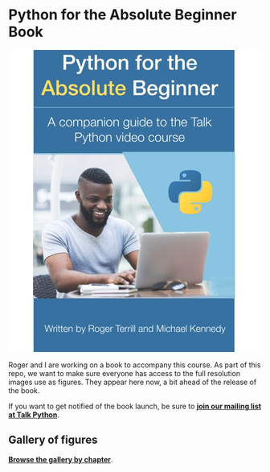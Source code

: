 # Python for the Absolute Beginner Book

![](readme_resources/absolute-beginners-book-cover-sm.jpg)



Roger and I are working on a book to accompany this course. As part of this repo, we want to make sure everyone has access to the full resolution images use as figures. They appear here now, a bit ahead of the release of the book.

If you want to get notified of the book launch, be sure to [**join our mailing list at Talk Python**](https://training.talkpython.fm/getnotified).

## Gallery of figures

[**Browse the gallery by chapter**](gallery).



